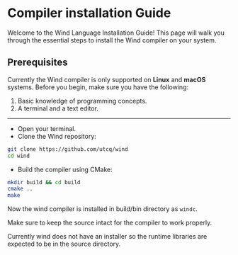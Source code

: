 # Compiler installation Guide

Welcome to the Wind Language Installation Guide! This page will walk you through the essential steps to install the Wind compiler on your system.

## Prerequisites

Currently the Wind compiler is only supported on **Linux** and **macOS** systems. Before you begin, make sure you have the following:
 
 1. Basic knowledge of programming concepts.
 2. A terminal and a text editor.

---

* Open your terminal.
* Clone the Wind repository:
```bash
git clone https://github.com/utcq/wind
cd wind
```

* Build the compiler using CMake:
```bash
mkdir build && cd build
cmake ..
make
```

Now the wind compiler is installed in build/bin directory as `windc`.

Make sure to keep the source intact for the compiler to work properly.

Currently wind does not have an installer so the runtime libraries are expected to be in the source directory.

